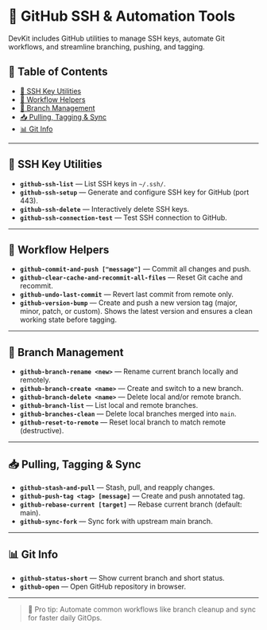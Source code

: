 # 🔐 GitHub SSH & Automation Tools

DevKit includes GitHub utilities to manage SSH keys, automate Git workflows, and streamline branching, pushing, and tagging.

## 📑 Table of Contents

- [🔑 SSH Key Utilities](#-ssh-key-utilities)
- [🚀 Workflow Helpers](#-workflow-helpers)
- [🌿 Branch Management](#-branch-management)
- [📥 Pulling, Tagging & Sync](#-pulling-tagging--sync)
- [📊 Git Info](#-git-info)

---

## 🔑 SSH Key Utilities

- **`github-ssh-list`** — List SSH keys in `~/.ssh/`.
- **`github-ssh-setup`** — Generate and configure SSH key for GitHub (port 443).
- **`github-ssh-delete`** — Interactively delete SSH keys.
- **`github-ssh-connection-test`** — Test SSH connection to GitHub.

---

## 🚀 Workflow Helpers

- **`github-commit-and-push ["message"]`** — Commit all changes and push.
- **`github-clear-cache-and-recommit-all-files`** — Reset Git cache and recommit.
- **`github-undo-last-commit`** — Revert last commit from remote only.
- **`github-version-bump`** — Create and push a new version tag (major, minor, patch, or custom). Shows the latest version and ensures a clean working state before tagging.

---

## 🌿 Branch Management

- **`github-branch-rename <new>`** — Rename current branch locally and remotely.
- **`github-branch-create <name>`** — Create and switch to a new branch.
- **`github-branch-delete <name>`** — Delete local and/or remote branch.
- **`github-branch-list`** — List local and remote branches.
- **`github-branches-clean`** — Delete local branches merged into `main`.
- **`github-reset-to-remote`** — Reset local branch to match remote (destructive).

---

## 📥 Pulling, Tagging & Sync

- **`github-stash-and-pull`** — Stash, pull, and reapply changes.
- **`github-push-tag <tag> [message]`** — Create and push annotated tag.
- **`github-rebase-current [target]`** — Rebase current branch (default: main).
- **`github-sync-fork`** — Sync fork with upstream main branch.

---

## 📊 Git Info

- **`github-status-short`** — Show current branch and short status.
- **`github-open`** — Open GitHub repository in browser.

---

> 🚀 Pro tip: Automate common workflows like branch cleanup and sync for faster daily GitOps.
